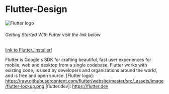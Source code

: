 # Flutter-Design
![Flutter logo](https://cdn.worldvectorlogo.com/logos/flutter-logo.svg)


###### Getting Started With Futter *visit the link below*
[link to Flutter_installer!](https://github.com/sampathbalivada/flutter_installer)


Flutter is Google's SDK for crafting beautiful, fast user experiences for
mobile, web and desktop from a single codebase. Flutter works with existing
code, is used by developers and organizations around the world, and is free
and open source.
[Flutter logo]: https://raw.githubusercontent.com/flutter/website/master/src/_assets/image/flutter-lockup.png
[flutter.dev]: https://flutter.dev
